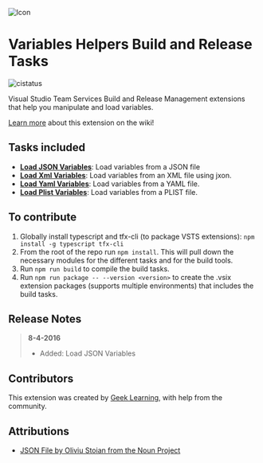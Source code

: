 ![Icon](https://github.com/geeklearningio/gl-vsts-tasks-variables/blob/master/Extension/extension-icon.png)

# Variables Helpers Build and Release Tasks

![cistatus](https://geeklearning.visualstudio.com/_apis/public/build/definitions/f841b266-7595-4d01-9ee1-4864cf65aa73/48/badge)

Visual Studio Team Services Build and Release Management extensions that help you manipulate and load variables.

[Learn more](https://github.com/geeklearningio/gl-vsts-tasks-variables/wiki) about this extension on the wiki!

## Tasks included

* **[Load JSON Variables](https://github.com/geeklearningio/gl-vsts-tasks-variables/wiki/Load-JSON-Variables)**: Load variables from a JSON file
* **[Load Xml Variables](https://github.com/geeklearningio/gl-vsts-tasks-variables/wiki/Load-Xml-Variables)**: Load variables from an XML file using jxon.
* **[Load Yaml Variables](https://github.com/geeklearningio/gl-vsts-tasks-variables/wiki/Load-Yaml-Variables)**: Load variables from a YAML file.
* **[Load Plist Variables](https://github.com/geeklearningio/gl-vsts-tasks-variables/wiki/Load-Plist-Variables)**: Load variables from a PLIST file.

## To contribute

1. Globally install typescript and tfx-cli (to package VSTS extensions): `npm install -g typescript tfx-cli`
2. From the root of the repo run `npm install`. This will pull down the necessary modules for the different tasks and for the build tools.
3. Run `npm run build` to compile the build tasks.
4. Run `npm run package -- --version <version>` to create the .vsix extension packages (supports multiple environments) that includes the build tasks.

## Release Notes

> **8-4-2016**
> - Added: Load JSON Variables

## Contributors

This extension was created by [Geek Learning](http://geeklearning.io/), with help from the community.

## Attributions

* [JSON File by Oliviu Stoian from the Noun Project](https://thenounproject.com/search/?q=json&i=271662)
